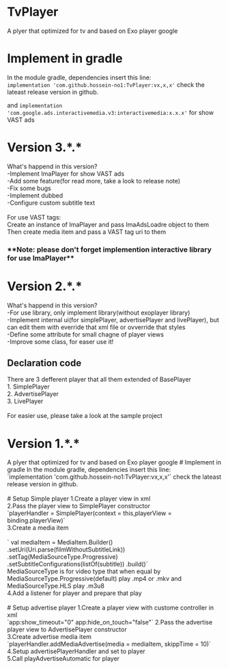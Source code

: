 # TvPlayer
A plyer that optimized for tv and based on Exo player google
# Implement in gradle
In the module gradle, dependencies insert this line:
<br/>
`implementation 'com.github.hossein-no1:TvPlayer:vx,x,x'`
check the lateast release version in github.

and 
`implementation 'com.google.ads.interactivemedia.v3:interactivemedia:x.x.x'`
for show VAST ads
<br/>

<h1>Version 3.*.*</h1>
What's happend in this version?<br/>
-Implement ImaPlayer for show VAST ads<br/>
-Add some feature(for read more, take a look to release note)<br/>
-Fix some bugs<br/>
-Implement dubbed<br/>
-Configure custom subtitle text<br/>

<br/>
For use VAST tags:<br/>
Create an instance of ImaPlayer and pass ImaAdsLoadre object to them<br/>
Then create media item and pass a VAST tag uri to them
<h3>**Note: please don't forget implemention interactive library for use ImaPlayer**<h3/>

<h1>Version 2.*.*</h1>

What's happend in this version?<br/>
-For use library, only implement library(without exoplayer library)<br/>
-Implement internal ui(for simplePlayer, advertisePlayer and livePlayer), but can edit them with everride that xml file or ovverride that styles<br/>
-Define some attribute for small chagne of player views<br/>
-Improve some class, for easer use it!<br/>

<h2>Declaration code</h2>
There are 3 defferent player that all them extended of BasePlayer<br/>
1. SimplePlayer<br/>
2. AdvertisePlayer<br/>
3. LivePlayer<br/>
<br/>
For easier use, please take a look at the sample project

<h1>Version 1.*.*</h1>
A plyer that optimized for tv and based on Exo player google
# Implement in gradle
In the module gradle, dependencies insert this line:
<br/>
`implementation 'com.github.hossein-no1:TvPlayer:vx,x,x'`
check the lateast release version in github.
<br/>
<br/>
# Setup Simple player
1.Create a player view in xml<br/>
2.Pass the player view to SimplePlayer constructor<br/>
`playerHandler = SimplePlayer(context = this,playerView = binding.playerView)`<br/>
3.Create a media item<br/><br/>
`        val mediaItem = MediaItem.Builder()
            .setUri(Uri.parse(filmWithoutSubtitleLink))
            .setTag(MediaSourceType.Progressive)
            .setSubtitleConfigurations(listOf(subtitle))
            .build()`<br/>
MediaSourceType is for video type that when equal by MediaSourceType.Progressive(default) play .mp4 or .mkv and MediaSourceType.HLS play .m3u8<br/>
4.Add a listener for player and prepare that play
<br/>
<br/>
# Setup advertise player
1.Create a player view with custome controller in xml<br/>
`app:show_timeout="0"
app:hide_on_touch="false"`
2.Pass the advertise player view to AdvertisePlayer constructor<br/>
3.Create advertise media item<br/>
`playerHandler.addMediaAdvertise(media = mediaItem, skippTime = 10)`<br/>
4.Setup advertisePlayerHandler and set to player<br/>
5.Call playAdvertiseAutomatic for player<br/>
